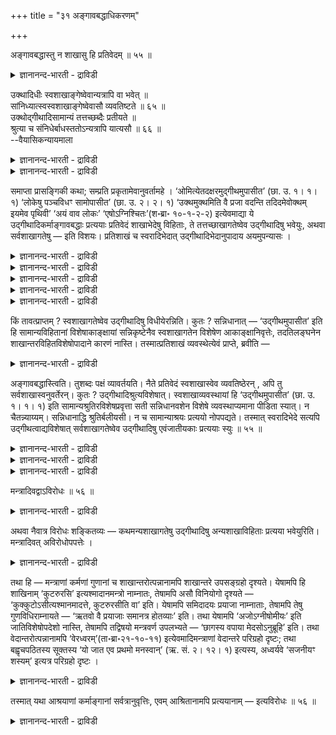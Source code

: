 +++
title = "३१ अङ्गावबद्धाधिकरणम्"

+++

अङ्गावबद्धास्तु न शाखासु हि प्रतिवेदम् ॥ ५५ ॥  
<details><summary>ज्ञानानन्द-भारती - द्राविडी</summary>

अङ्गावबत्तास्तु न सागासु हि प्रदिवेदम् ॥ ५५ ॥
</details>

उक्थादिधीः स्वशाखाङ्गेष्वेवान्यत्रापि वा भवेत् ॥  
सांनिध्यात्स्वस्वशाखाङ्गेष्वेवासौ व्यवतिष्टते ॥ ६५ ॥  
उक्थोद्गीथादिसामान्यं तत्तच्छब्दैः प्रतीयते ॥  
श्रुत्या च संनिधेर्बाधस्ततोऽन्यत्रापि यात्यसौ ॥ ६६ ॥  
--वैयासिकन्यायमाला

<details><summary>ज्ञानानन्द-भारती - द्राविडी</summary>

"उक्तम्" मुदलाऩ पावऩै तऩ् सागैयिल् कण्ड अङ्गङ्गळिल् मात्तिरम् ताऩा? वेऱु इडङ्गळिलुम् इरुक् कुमा? सान्नित्यम्, समीबत्तिल् इरुत्तल्, इरुप्पदाल् तम् तम् सागैगळिल् ताऩ् अदु कुऱिप्पाय् निऩ्ऱु विडुम्।
</details>

<details><summary>ज्ञानानन्द-भारती - द्राविडी</summary>

"उक्तम्", "उत्कीदम्" मुदलियदु पॊदुवॆऩ्बदु अन्दन्द सप्तङ्गळिऩालेये तॆरिगिऱदु। सुरुदियिऩाल् सन्निदि पादिक्कप्पडुम्। आगैयाल् इदु वेऱिडमुम् पोगुम्।
</details>

समाप्ता प्रासङ्गिकी कथा; सम्प्रति प्रकृतामेवानुवर्तामहे । ‘ओमित्येतदक्षरमुद्गीथमुपासीत’ (छा. उ. १। १। १) ‘लोकेषु पञ्चविधꣳ सामोपासीत’ (छा. उ. २। २। १) ‘उक्थमुक्थमिति वै प्रजा वदन्ति तदिदमेवोक्थम् इयमेव पृथिवी’ ‘अयं वाव लोकः’ ‘एषोऽग्निश्चितः’(श॰ब्रा॰ १०-१-२-२) इत्येवमाद्या ये उद्गीथादिकर्माङ्गावबद्धाः प्रत्ययाः प्रतिवेदं शाखाभेदेषु विहिताः, ते तत्तच्छाखागतेष्वेव उद्गीथादिषु भवेयुः, अथवा सर्वशाखागतेषु — इति विशयः। प्रतिशाखं च स्वरादिभेदात् उद्गीथादिभेदानुपादाय अयमुपन्यासः ।

<details><summary>ज्ञानानन्द-भारती - द्राविडी</summary>

(कर्माविऩ् अङ्गमाऩ उत्कीदम्। उक्तम् मुदलाऩ वैगळैप् पऱ्ऱिय उबासऩङ्गळ् अन्दन्द सागैयि लुळ्ळवैगळिल्दाऩा अल्लदु ऎल्ला सागैगळिलुमा ऎऩ्ऱु सन्देहम्।)
</details>

<details><summary>ज्ञानानन्द-भारती - द्राविडी</summary>

उबासऩा विदिक्कु पक्कत्तिलिरुप्पदाल् अन्दन्द सागैयिल् ताऩ् ऎऩ्ऱु पूर्वबक्षम्। उत्कीदम्, उक्तम् ऎऩ्ऱ सॊल् पॊदुवाग ऎल्ला सागैगळिलुमुळ्ळदैक् कूऱुवदाल्, सन्निदियैक् काट्टिलुम् सुरुदि पिरबलमा ऩदाल् ऎल्ला सागैगळिलुम् ऎऩ्ऱु सित्तान्दम्)।
</details>

<details><summary>ज्ञानानन्द-भारती - द्राविडी</summary>

पिरासङ्गिगमाय् (मत्तियिल् एऱ्पट्ट) विसारम् मुडिन्दुविट्टदु। इप्पॊऴुदु पिरगिरुदमायुळ्ळदैये तॊडर्वोम्।
</details>

<details><summary>ज्ञानानन्द-भारती - द्राविडी</summary>

"उत्कीदावयवमाऩ ओम् ऎऩ्ऱ इन्द अक्षरत्तै उबासिक्कवुम्” (सान्दोक्यम्।I-१-१) "लोगङ्गळिल् ऐन्दुविद सामत्तै उबासिक्कवुम्” (II-२-१) “उक्तम्, उक्तम् ऎऩ्ऱु पिरजैगळ् सॊल्गिऱार्गळे अन्द उक्तम् इदुदाऩ्” इदुदाऩ् पिरुदिवी। सयऩम् सॆय्यप्पट्ट इन्द अक्ऩि इन्द लोगम्दाऩ् ऎऩ्ऱु इदु मुदलाऩ, उत्कीदम् मुदलिय कर्माक्कळिऩ् अङ्गङ्गळुडऩ् सम्बन्दप् पट्टदाग, ऒव्वॊरु वेदत्तिलुम् पल सागैगळिल् ऎन्द पावऩैगळ् विदिक्कप्पट्टिरुक्किऩ्ऱऩवो, अवैगळ् अन्दन्द सागैगळिलुळ्ळ उत्कीदम् मुदलियवैगळिल् मात्तिरम् इरुक्क वेण्डुमा अल्लदु ऎल्ला सागैगळि लुमुळ्ळवैगळिलुमा? ऎऩ्ऱु सन्देहम्।
</details>

<details><summary>ज्ञानानन्द-भारती - द्राविडी</summary>

पिरदि सागैगळिलुम् स्वरम् मुदलियदु वेऱुबडु वदाल्, उत्कीदङ्गळिलुम् पेदमॆऩ्ऱु वैत्तुक् कॊण्डु इन्द उबऩ्यासम्।
</details>

किं तावत्प्राप्तम् ? स्वशाखागतेष्वेव उद्गीथादिषु विधीयेरन्निति। कुतः ? सन्निधानात् — ‘उद्गीथमुपासीत’ इति हि सामान्यविहितानां विशेषाकाङ्क्षायां सन्निकृष्टेनैव स्वशाखागतेन विशेषेण आकाङ्क्षानिवृत्तेः, तदतिलङ्घनेन शाखान्तरविहितविशेषोपादाने कारणं नास्ति। तस्मात्प्रतिशाखं व्यवस्थेत्येवं प्राप्ते, ब्रवीति —

<details><summary>ज्ञानानन्द-भारती - द्राविडी</summary>

पूर्वबक्षम्: ऎदु किडैक्किऱदु? तम् तम् सागैक् ळिल् उळ्ळ उत्कीदम् मुदलियवैगळिल्दाऩ् विदिक्कप् पट्टिरुक्क वेण्डुम् ऎऩ्ऱु। एऩ्? समीबत्तिल् इरुप् पदाल् "उत्कीदत्तै उबासिक्कवुम्” ऎऩ्ऱु पॊदुवाग विदिक्कप्पट्टवैगळुक्कु विसेषत्तिऩ् अबेक्षै यिरुक्कैयिल्, समीबत्तिलेयेयुळ्ळ, तऩ् सागैयिले कण्ड विसेषत्तिऩाल् अबेक्षै निविरुत्तियागि विडुमाऩदिऩाल्। अदैत्ताण्डिक्कॊण्डु वेऱु सागैयिल् विदिक्कप्पडुम् विसेषत्तै ऎडुत्तुक्कॊळ्ळ कारणमिल्लै। आगैयाल् पिरदि सागैयिलुम् वियवस्तै (अददु अङ्गङ्गे) ऎऩ्ऱु।
</details>

अङ्गावबद्धास्त्विति। तुशब्दः पक्षं व्यावर्तयति। नैते प्रतिवेदं स्वशाखास्वेव व्यवतिष्ठेरन् , अपि तु सर्वशाखास्वनुवर्तेरन्। कुतः ? उद्गीथादिश्रुत्यविशेषात्। स्वशाखाव्यवस्थायां हि ‘उद्गीथमुपासीत’ (छा. उ. १। १। १) इति सामान्यश्रुतिरविशेषप्रवृत्ता सती सन्निधानवशेन विशेषे व्यवस्थाप्यमाना पीडिता स्यात्। न चैतन्न्याय्यम्। सन्निधानाद्धि श्रुतिर्बलीयसी। न च सामान्याश्रयः प्रत्ययो नोपपद्यते। तस्मात् स्वरादिभेदे सत्यपि उद्गीथत्वाद्यविशेषात् सर्वशाखागतेष्वेव उद्गीथादिषु एवंजातीयकाः प्रत्ययाः स्युः ॥ ५५ ॥

<details><summary>ज्ञानानन्द-भारती - द्राविडी</summary>

सित्तान्दम्: इव्विदम् वरुम् पोदु सॊल्गिऱार्। "अङ्गावबत्तङ्गळो" ऎऩ्ऱु (सूत्तिरत्तिलुळ्ळ) ऎऩ्ऱ सप्तम् मऱ्ऱ पक्षत्तै विलक्कुगिऱदु। इवै ऒव्वॊरु वेदत्तिलुम् तम् तम् सागैगळिलेये इरुक्कुमॆऩ्ब तिल्लै। आऩाल् ऎल्ला सागैगळिलुम् ताऩ् कूडवे वरुम्। ऎदिऩाल्? उत्कीदम् मुदलाऩ सुरुदियिल् वित्यासमिल्लाददिऩाल्।
</details>

<details><summary>ज्ञानानन्द-भारती - द्राविडी</summary>

तम् तम् सायिैल् वियवस्तै ऎऩ्ऱाल्, "उत्कीदत्तै उबासिक्कवुम्” ऎऩ्ऱु वित्यासमऩ्ऩियिल् पिरवर्त्तित्त पॊदुवायुळ्ळ सुरुदि, समीबत्तिलिरुक् किऱदॆऩ्ऱ पलत्तिऩाल् विसेषत्तिल् नियमिक्कप्पट्टाल्, पीडिक्कप्पट्टदाग आगुम्। इदुवो न्यायमिल्लै। समीबत्तिलिरुक्किऱदॆऩ्बदै विड सुरुदि। (नेरागच् चॊल्वदु) अदिग पलमुळ्ळदल्लवा? पॊदुवायुळ्ळदै आसिरयिक्कुम् पावऩै पॊरुन्दादु ऎऩ्बदुमिल्लै।
</details>

<details><summary>ज्ञानानन्द-भारती - द्राविडी</summary>

आगैयाल्, स्वरम् मुदलियदिल् पेदमिरुन्दालुम् कूड, उत्कीदम् ऎऩ्ऱ तऩ्मै वित्यासप्पडाददिऩाल्, ऎल्ला सागैगळिलुमुळ्ळ उत्कीदम् मुदलियवैगळिल् इदु पोलुळ्ळ पावऩैगळ् इरुक्कलाम्।
</details>

मन्त्रादिवद्वाऽविरोधः ॥ ५६ ॥  
<details><summary>ज्ञानानन्द-भारती - द्राविडी</summary>

मन्द्रादिवत्वाअविरोद: ॥ ५६ ॥
</details>

अथवा नैवात्र विरोधः शङ्कितव्यः — कथमन्यशाखागतेषु उद्गीथादिषु अन्यशाखाविहिताः प्रत्यया भवेयुरिति। मन्त्रादिवत् अविरोधोपपत्तेः ।

<details><summary>ज्ञानानन्द-भारती - द्राविडी</summary>

अल्लदु, इव्विषयत्तिल् विरोदमॆऩ्ऱु सङ्गिक् कवे मुडियादु। "वेऱु सागैयिल् विदिक्कप्पट्टुळ्ळ पिरत्ययङ्गळ् वेऱु सागैगळिल् काणुम् उत्कीदम् मुदलियवैगळिल् ऎप्पडियिरुक्क मुडियुम्?" ऎऩ्ऱु, मन्दिरम् मुदलियदैप् पोल विरोदमिल्लैयॆऩ्बदु पॊरुन्दुमाऩदाल्।
</details>

तथा हि — मन्त्राणां कर्मणां गुणानां च शाखान्तरोत्पन्नानामपि शाखान्तरे उपसङ्ग्रहो दृश्यते। येषामपि हि शाखिनाम् ‘कुटरुरसि’ इत्यश्मादानमन्त्रो नाम्नातः, तेषामपि असौ विनियोगो दृश्यते — ‘कुक्कुटोऽसीत्यश्मानमादत्ते, कुटरुरसीति वा’ इति। येषामपि समिदादयः प्रयाजा नाम्नाताः, तेषामपि तेषु गुणविधिराम्नायते — ‘ऋतवो वै प्रयाजाः समानत्र होतव्याः’ इति। तथा येषामपि ‘अजोऽग्नीषोमीयः’ इति जातिविशेषोपदेशो नास्ति, तेषामपि तद्विषयो मन्त्रवर्ण उपलभ्यते — ‘छागस्य वपाया मेदसोऽनुब्रूहि’ इति। तथा वेदान्तरोत्पन्नानामपि ‘वेरध्वरम्’(ता॰ब्रा॰२१-१०-११) इत्येवमादिमन्त्राणां वेदान्तरे परिग्रहो दृष्टः; तथा बह्वृचपठितस्य सूक्तस्य ‘यो जात एव प्रथमो मनस्वान्’ (ऋ. सं. २। १२। १) इत्यस्य, अध्वर्यवे ‘सजनीयꣳ शस्यम्’ इत्यत्र परिग्रहो दृष्टः ।

<details><summary>ज्ञानानन्द-भारती - द्राविडी</summary>

अप्पडिये वेऱु सागैगळिल् एऱ्पट्टिरुक्कुम् मन्दिरङ्गळ्, कर्माक्कळ्, कुणङ्गळ् इवै वेऱु सागैयिल् सेर्त्तुक्कॊळ्वदु काणप्पडुगिऩ्ऱऩ ऎऩ्बदु पिरसित्तम्। ऎन्द सागिगळुक्कु “कुडरुरसि” ऎऩ्ऱु कल्लै यॆडुक्किऱ मन्दिरम् सॊल्लप्पडविल्लैयो, अवर्ग ळुक्कुम्गूड “कुक्कुडोसि ऎऩ्ऱु कल्लै ऎडुक्किऱाऩ्, अल्लदु कुडरुरसि ऎऩ्ऱु” ऎऩ्ऱ इन्द विनियोगम् काणप्पडुगिऱदु। ऎवर्गळुक्कु समित् मुदलिय पिरयाजङ् गळ् सॊल्लप्पडविल्लैयो, अवर्गळुक्कुम्गूड "रिदुक्कळे पिरयाजङ्गळ्, समाऩमायुळ्ळविडङ्गळिल् होमम् सॆय्यवेण्डुम्" ऎऩ्ऱु अवैगळिलुम् कुणविदि सॊल्लप्पडुगिऱदु। अप्पडिये, ऎवर्गळुक्कु “वॆळ्ळाडु अक्ऩीषोमीय पसु" ऎऩ्ऱु कुऱिप्पिट्ट जादियिऩ् उबदेसमिल्लैयो, अवर्गळुक्कुम्गूड, “आट्टिऩुडैय वबैविषयमाय् मेदस् विषयमाय् अऩुमदि कॊडु” ऎऩ्ऱु जादि विसेषत्तै विषय मायुळ्ळ मन्दिर वर्णम् काणप्पडुगिऱदु। अप्पडिये वेऱु वेदत्तिले एऱ्पट्टिरुक्कुम् अक्ने: वे: होत्रम्, वे: अत्वरम्” ऎऩ्बदु मुदलिय मन्दिरङ् गळुक्कु वेऱु वेदत्तिल् ऎडुत्तुक्कॊळ्वदु काणप्पडु किऱदु। अप्पडिये रिक्वेदत्तिल् सॊल्लप्पट्ट “यो जाद एव पिरदमो मऩस्वाऩ्” ऎऩ्ऱ इन्द सूक्तत् तिऱ्कु “अत्वर्यवेसजऩीयम् सस्यम्" ऎऩ्ऱविडत्तिल् ऎडुत्तुक्कॊळ्ळप् पडुदल् काणप्पडुगिऱदु।
</details>

तस्मात् यथा आश्रयाणां कर्माङ्गानां सर्वत्रानुवृत्तिः, एवम् आश्रितानामपि प्रत्ययानाम् — इत्यविरोधः ॥ ५६ ॥

<details><summary>ज्ञानानन्द-भारती - द्राविडी</summary>

आगैयाल् आसिरयमायुळ्ळ कर्माङ्गङ्गळुक्कु ऎङ्गेयुम् अऩुविरुत्तियिरुक्किऱदो, अप्पडिये आसिरयित्तिरुक्कुम् पिरत्ययङ्गळुक्कुम् (अऩुविरुत्ति उण्डु) ऎऩ्बदिल् विरोदमिल्लै।
</details>

